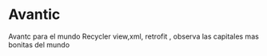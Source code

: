 # Avantic
Avantc para el mundo
Recycler view,xml, retrofit , observa las capitales mas bonitas del mundo
